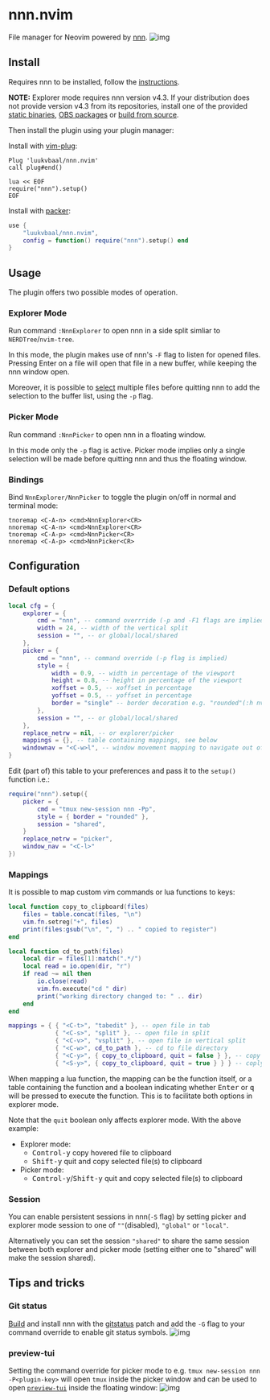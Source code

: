 # nnn.nvim

File manager for Neovim powered by [nnn](https://github.com/jarun/nnn).
![img](https://i.imgur.com/mtpBKUl.png)

## Install

Requires nnn to be installed, follow the [instructions](https://github.com/jarun/nnn/wiki/Usage#installation).

**NOTE:** Explorer mode requires nnn version v4.3.
If your distribution does not provide version v4.3 from its repositories, install one of the provided [static binaries](https://github.com/jarun/nnn/releases/tag/v4.3), [OBS packages](https://software.opensuse.org//download.html?project=home%3Astig124%3Annn&package=nnn) or [build from source](https://github.com/jarun/nnn/wiki/Usage#from-source).

Then install the plugin using your plugin manager:

Install with [vim-plug](https://github.com/junegunn/vim-plug):
```vim
Plug 'luukvbaal/nnn.nvim'
call plug#end()

lua << EOF
require("nnn").setup()
EOF
```
Install with [packer](https://github.com/wbthomason/packer.nvim):
```lua
use {
	"luukvbaal/nnn.nvim",
	config = function() require("nnn").setup() end
}
```
## Usage
The plugin offers two possible modes of operation.
### Explorer Mode
Run command `:NnnExplorer` to open nnn in a side split simliar to `NERDTree`/`nvim-tree`.

In this mode, the plugin makes use of nnn's `-F` flag to listen for opened files. Pressing <kdb>Enter</kbd> on a file will open that file in a new buffer, while keeping the nnn window open.

Moreover, it is possible to [select](https://github.com/jarun/nnn/wiki/concepts#selection) multiple files before quitting nnn to add the selection to the buffer list, using the `-p` flag.
### Picker Mode
Run command `:NnnPicker` to open nnn in a floating window.

In this mode only the `-p` flag is active. Picker mode implies only a single selection will be made before quitting nnn and thus the floating window.

### Bindings
Bind `NnnExplorer/NnnPicker` to toggle the plugin on/off in normal and terminal mode:
```vim
tnoremap <C-A-n> <cmd>NnnExplorer<CR>
nnoremap <C-A-n> <cmd>NnnExplorer<CR>
tnoremap <C-A-p> <cmd>NnnPicker<CR>
nnoremap <C-A-p> <cmd>NnnPicker<CR>
```
## Configuration
### Default options
```lua
local cfg = {
	explorer = {
		cmd = "nnn", -- command overrride (-p and -F1 flags are implied, -a flag is invalid!)
		width = 24, -- width of the vertical split
		session = "", -- or global/local/shared
	},
	picker = {
		cmd = "nnn", -- command override (-p flag is implied)
		style = {
			width = 0.9, -- width in percentage of the viewport
			height = 0.8, -- height in percentage of the viewport
			xoffset = 0.5, -- xoffset in percentage
			yoffset = 0.5, -- yoffset in percentage
			border = "single" -- border decoration e.g. "rounded"(:h nvim_open_win)
		},
		session = "", -- or global/local/shared
	},
	replace_netrw = nil, -- or explorer/picker
	mappings = {}, -- table containing mappings, see below
	windownav = "<C-w>l", -- window movement mapping to navigate out of nnn
}
```
Edit (part of) this table to your preferences and pass it to the `setup()` function i.e.:
```lua
require("nnn").setup({
	picker = {
		cmd = "tmux new-session nnn -Pp",
		style = { border = "rounded" },
		session = "shared",
	}
	replace_netrw = "picker",
	window_nav = "<C-l>"
})
```

### Mappings
It is possible to map custom vim commands or lua functions to keys:
```lua
local function copy_to_clipboard(files)
	files = table.concat(files, "\n")
	vim.fn.setreg("+", files)
	print(files:gsub("\n", ", ") .. " copied to register")
end

local function cd_to_path(files)
	local dir = files[1]:match(".*/")
	local read = io.open(dir, "r")
	if read ~= nil then
		io.close(read)
		vim.fn.execute("cd " dir)
		print("working directory changed to: " .. dir)
	end
end

mappings = { { "<C-t>", "tabedit" }, -- open file in tab
             { "<C-s>", "split" }, -- open file in split
             { "<C-v>", "vsplit" }, -- open file in vertical split
             { "<C-w>", cd_to_path }, -- cd to file directory
             { "<C-y>", { copy_to_clipboard, quit = false } }, -- copy file to clipboard
             { "<S-y>", { copy_to_clipboard, quit = true } } } -- coply files to clipboard
```
When mapping a lua function, the mapping can be the function itself, or a table containing the function and a boolean indicating whether <kbd>Enter</kbd> or <kbd>q</kbd> will be pressed to execute the function. This is to facilitate both options in explorer mode.

Note that the `quit` boolean only affects explorer mode. With the above example:
* Explorer mode:
	- <kbd>Control-y</kbd> copy hovered file to clipboard
	- <kbd>Shift-y</kbd> quit and copy selected file(s) to clipboard
* Picker mode:
	- <kbd>Control-y</kbd>/<kbd>Shift-y</kbd> quit and copy selected file(s) to clipboard

### Session
You can enable persistent sessions in nnn(`-S` flag) by setting picker and explorer mode session to one of `""`(disabled), `"global"` or `"local"`.

Alternatively you can set the session `"shared"` to share the same session between both explorer and picker mode (setting either one to "shared" will make the session shared).

## Tips and tricks
### Git status
[Build](https://github.com/jarun/nnn/tree/master/patches#list-of-patches) and install nnn with the [gitstatus](https://github.com/jarun/nnn/blob/master/patches/gitstatus/mainline.diff) patch and add the `-G` flag to your command override to enable git status symbols.
![img](https://i.imgur.com/LLd8Oq5.png)
### preview-tui
Setting the command override for picker mode to e.g. `tmux new-session nnn -P<plugin-key>` will open `tmux` inside the picker window and can be used to open [`preview-tui`](https://github.com/jarun/nnn/blob/master/plugins/preview-tui) inside the floating window:
![img](https://i.imgur.com/OhfK12S.gif)
